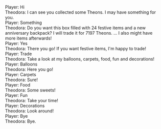 Player: Hi  
Theodora: I can see you collected some Theons. I may have something for you.  
Player: Something  
Theodora: Do you want this box filled with 24 festive items and a new anniversary backpack? I will trade it for 7197 Theons. ...  I also might have more items afterwards!  
Player: Yes  
Theodora: There you go! If you want festive items, I'm happy to trade!  
Player: Trade  
Theodora: Take a look at my balloons, carpets, food, fun and decorations!  
Player: Balloons  
Theodora: Here you go!  
Player: Carpets  
Theodora: Sure!  
Player: Food  
Theodora: Some sweets!  
Player: Fun  
Theodora: Take your time!  
Player: Decorations  
Theodora: Look around!  
Player: Bye  
Theodora: Bye.  
